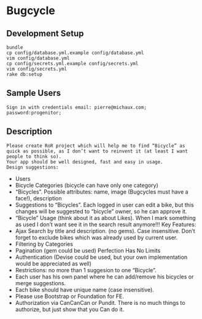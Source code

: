# Bugcycle

## Development Setup

    bundle
    cp config/database.yml.example config/database.yml
    vim config/database.yml
    cp config/secrets.yml.example config/secrets.yml
    vim config/secrets.yml
    rake db:setup

## Sample Users

    Sign in with credentials email: pierre@michaux.com; password:progenitor;

## Description
    Please create RoR project which will help me to find “Bicycle” as quick as possible, as I don’t want to reinvent it (at least I want people to think so).
    Your app should be well designed, fast and easy in usage.
    Design suggestions:

  * Users
  * Bicycle Categories (bicycle can have only one category)
  * “Bicycles”. Possible attributes: name, image (Bugcycles must have a
    face!), description
  * Suggestions to “Bicycles”. Each logged in user can edit a bike, but this
    changes will be suggested to “bicycle” owner, so he can approve it.
  * “Bicycle” Usage (think about it as about Likes). When I mark something as
    used I don’t want see it in the search result anymore!!!
    Key Features:
  * Ajax Search by title and description. (no gems). Case insensitive. Don’t
    forget to exclude bikes which was already used by current user.
  * Filtering by Categories
  * Pagination (gem could be used)
    Perfection Has No Limits
  * Authentication (Devise could be used, but your own implementation would be
    appreciated as well)
  * Restrictions: no more than 1 suggesion to one “Bicycle”.
  * Each user has his own panel where he can add/remove his bicycles
    or merge suggestions.
  * Each bike should have unique name (case insensitive).
  * Please use Bootstrap or Foundation for FE.
  * Authorization via CanCanCan or Pundit. There is no much things to
    authorize, but just show that you Can do it.
